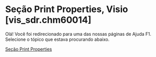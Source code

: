 
# Seção Print Properties, Visio [vis_sdr.chm60014]

Olá! Você foi redirecionado para uma das nossas páginas de Ajuda F1. Selecione o tópico que estava procurando abaixo.

[Seção Print Properties](http://msdn.microsoft.com/library/7c414f9c-a7f2-3404-326e-acd4026c7684%28Office.15%29.aspx)
